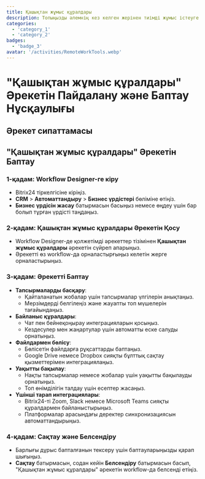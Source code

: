 ```yaml
---
title: Қашықтан жұмыс құралдары
description: Топыңызды әлемнің кез келген жерінен тиімді жұмыс істеуге мүмкіндік беріңіз.
categories: 
  - 'category_1'
  - 'category_2'
badges: 
  - 'badge_3'
avatar: '/activities/RemoteWorkTools.webp'
---
```

# "Қашықтан жұмыс құралдары" Әрекетін Пайдалану және Баптау Нұсқаулығы

## Әрекет сипаттамасы

## **"Қашықтан жұмыс құралдары" Әрекетін Баптау**

### 1-қадам: Workflow Designer-ге кіру
- Bitrix24 тіркелгісіне кіріңіз.
- **CRM** > **Автоматтандыру** > **Бизнес үрдістері** бөліміне өтіңіз.
- **Бизнес үрдісін жасау** батырмасын басыңыз немесе өңдеу үшін бар болып тұрған үрдісті таңдаңыз.

### 2-қадам: Қашықтан жұмыс құралдары Әрекетін Қосу
- Workflow Designer-де қолжетімді әрекеттер тізімінен **Қашықтан жұмыс құралдары** әрекетін сүйреп апарыңыз.
- Әрекетті өз workflow-да орналастырғыңыз келетін жерге орналастырыңыз.

### 3-қадам: Әрекетті Баптау
- **Тапсырмаларды басқару**:
  - Қайталанатын жобалар үшін тапсырмалар үлгілерін анықтаңыз.
  - Мерзімдерді белгілеңіз және жауапты топ мүшелерін тағайындаңыз.
- **Байланыс құралдары**:
  - Чат пен бейнеқоңырау интеграцияларын қосыңыз.
  - Кездесулер мен жаңартулар үшін автоматты еске салуды орнатыңыз.
- **Файлдармен бөлісу**:
  - Бөлісетін файлдарға рұқсаттарды баптаңыз.
  - Google Drive немесе Dropbox сияқты бұлттық сақтау қызметтерімен интеграциялаңыз.
- **Уақытты бақылау**:
  - Нақты тапсырмалар немесе жобалар үшін уақытты бақылауды орнатыңыз.
  - Топ өнімділігін талдау үшін есептер жасаңыз.
- **Үшінші тарап интеграциялары**:
  - Bitrix24-ті Zoom, Slack немесе Microsoft Teams сияқты құралдармен байланыстырыңыз.
  - Платформалар арасындағы деректер синхронизациясын автоматтандырыңыз.

### 4-қадам: Сақтау және Белсендіру
- Барлығы дұрыс бапталғанын тексеру үшін баптауларыңызды қарап шығыңыз.
- **Сақтау** батырмасын, содан кейін **Белсендіру** батырмасын басып, "Қашықтан жұмыс құралдары" әрекетін workflow-да белсенді етіңіз.